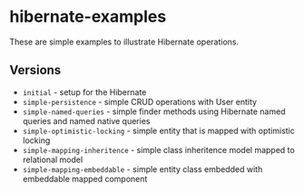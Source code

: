 # hibernate-examples

These are simple examples to illustrate Hibernate operations.

## Versions
* `initial` - setup for the Hibernate
* `simple-persistence` - simple CRUD operations with User entity
* `simple-named-queries` - simple finder methods using Hibernate named queries and named native queries
* `simple-optimistic-locking` - simple entity that is mapped with optimistic locking
* `simple-mapping-inheritence` - simple class inheritence model mapped to relational model
* `simple-mapping-embeddable` - simple entity class embedded with embeddable mapped component
